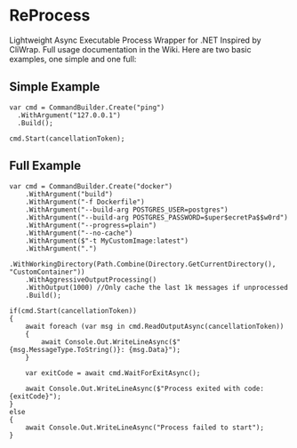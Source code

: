 # ReProcess
Lightweight Async Executable Process Wrapper for .NET Inspired by CliWrap.  Full usage documentation in the Wiki.  Here are two basic examples, one simple and one full:

## Simple Example
```
var cmd = CommandBuilder.Create("ping")
  .WithArgument("127.0.0.1")
  .Build();

cmd.Start(cancellationToken);
```
## Full Example
```
var cmd = CommandBuilder.Create("docker")
    .WithArgument("build")
    .WithArgument("-f Dockerfile")
    .WithArgument("--build-arg POSTGRES_USER=postgres")
    .WithArgument("--build-arg POSTGRES_PASSWORD=$uper$ecretPa$$w0rd")
    .WithArgument("--progress=plain")
    .WithArgument("--no-cache")
    .WithArgument($"-t MyCustomImage:latest")
    .WithArgument(".")
    .WithWorkingDirectory(Path.Combine(Directory.GetCurrentDirectory(), "CustomContainer"))
    .WithAggressiveOutputProcessing()
    .WithOutput(1000) //Only cache the last 1k messages if unprocessed
    .Build();

if(cmd.Start(cancellationToken))
{
    await foreach (var msg in cmd.ReadOutputAsync(cancellationToken))
    {
        await Console.Out.WriteLineAsync($"{msg.MessageType.ToString()}: {msg.Data}");
    }

    var exitCode = await cmd.WaitForExitAsync();

    await Console.Out.WriteLineAsync($"Process exited with code: {exitCode}");
}
else
{
    await Console.Out.WriteLineAsync("Process failed to start");
}
```
